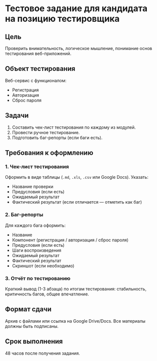 # Тестовое задание для кандидата на позицию тестировщика

## Цель
Проверить внимательность, логическое мышление, понимание основ тестирования веб-приложений.

## Объект тестирования
Веб-сервис с функционалом:
- Регистрация
- Авторизация
- Сброс пароля

## Задачи
1. Составить чек-лист тестирования по каждому из модулей.
2. Провести ручное тестирование.
3. Подготовить баг-репорты (если баги есть).

## Требования к оформлению

### 1. Чек-лист тестирования
Оформить в виде таблицы (`.md`, `.xls`, `.csv` или Google Docs).
Указать:
- Название проверки
- Предусловия (если есть)
- Ожидаемый результат
- Фактический результат (если отличается — отметить как баг)

### 2. Баг-репорты
Для каждого бага оформить:
- Название
- Компонент (регистрация / авторизация / сброс пароля)
- Предусловия (если есть)
- Шаги воспроизведения
- Ожидаемый результат
- Фактический результат
- Скриншот (если необходимо)

### 3. Отчёт по тестированию
Краткий вывод (1-3 абзаца) по итогам тестирования: стабильность, критичность багов, общее впечатление.

## Формат сдачи
Архив с файлами или ссылка на Google Drive/Docs. Все материалы должны быть подписаны.

## Срок выполнения
48 часов после получения задания.
